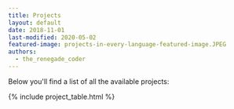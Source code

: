```yaml
---
title: Projects
layout: default
date: 2018-11-01
last-modified: 2020-05-02
featured-image: projects-in-every-language-featured-image.JPEG
authors:
  - the_renegade_coder
---
```


Below you'll find a list of all the available projects:

{% include project_table.html %}
